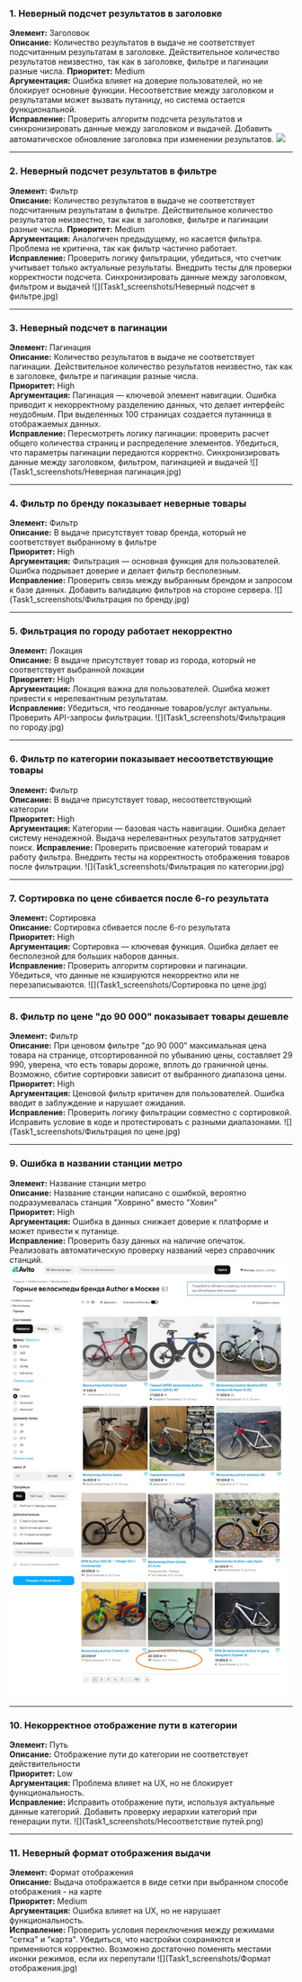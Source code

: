 ### **1. Неверный подсчет результатов в заголовке**  
**Элемент:** Заголовок  
**Описание:** Количество результатов в выдаче не соответствует подсчитанным результатам в заголовке. Действительное количество результатов неизвестно, так как в заголовке, фильтре и пагинации разные числа.
**Приоритет:** Medium  
**Аргументация:** Ошибка влияет на доверие пользователей, но не блокирует основные функции. Несоответствие между заголовком и результатами может вызвать путаницу, но система остается функциональной.  
**Исправление:** Проверить алгоритм подсчета результатов и синхронизировать данные между заголовком и выдачей. Добавить автоматическое обновление заголовка при изменении результатов.
![](Task1_screenshots/Неверный%подсчет%в%заголовке.jpg)

---

### **2. Неверный подсчет результатов в фильтре**  
**Элемент:** Фильтр  
**Описание:** Количество результатов в выдаче не соответствует подсчитанным результатам в фильтре. Действительное количество результатов неизвестно, так как в заголовке, фильтре и пагинации разные числа.
**Приоритет:** Medium  
**Аргументация:** Аналогичен предыдущему, но касается фильтра. Проблема не критична, так как фильтр частично работает.  
**Исправление:** Проверить логику фильтрации, убедиться, что счетчик учитывает только актуальные результаты. Внедрить тесты для проверки корректности подсчета. Синхронизировать данные между заголовком, фильтром и выдачей
![](Task1_screenshots/Неверный подсчет в фильтре.jpg)

---

### **3. Неверный подсчет в пагинации**  
**Элемент:** Пагинация  
**Описание:** Количество результатов в выдаче не соответствует пагинации. Действительное количество результатов неизвестно, так как в заголовке, фильтре и пагинации разные числа.  
**Приоритет:** High  
**Аргументация:** Пагинация — ключевой элемент навигации. Ошибка приводит к некорректному разделению данных, что делает интерфейс неудобным. При выделенных 100 страницах создается путанница в отображаемых данных.  
**Исправление:** Пересмотреть логику пагинации: проверить расчет общего количества страниц и распределение элементов. Убедиться, что параметры пагинации передаются корректно. Синхронизировать данные между заголовком, фильтром, пагинацией и выдачей
![](Task1_screenshots/Неверная пагинация.jpg)

---

### **4. Фильтр по бренду показывает неверные товары**  
**Элемент:** Фильтр  
**Описание:** В выдаче присутствует товар бренда, который не соответствует выбранному в фильтре  
**Приоритет:** High  
**Аргументация:** Фильтрация — основная функция для пользователей. Ошибка подрывает доверие и делает фильтр бесполезным.  
**Исправление:** Проверить связь между выбранным брендом и запросом к базе данных. Добавить валидацию фильтров на стороне сервера.
![](Task1_screenshots/Фильтрация по бренду.jpg)

---

### **5. Фильтрация по городу работает некорректно**  
**Элемент:** Локация  
**Описание:** В выдаче присутствует товар из города, который не соответствует выбранной локации  
**Приоритет:** High  
**Аргументация:** Локация важна для пользователей. Ошибка может привести к нерелевантным результатам.  
**Исправление:** Убедиться, что геоданные товаров/услуг актуальны. Проверить API-запросы фильтрации.
![](Task1_screenshots/Фильтрация по городу.jpg)

---

### **6. Фильтр по категории показывает несоответствующие товары**  
**Элемент:** Фильтр  
**Описание:** В выдаче присутствует товар, несоответствующий категории  
**Приоритет:** High  
**Аргументация:** Категории — базовая часть навигации. Ошибка делает систему ненадежной. Выдача нерелевантных результатов затрудняет поиск. 
**Исправление:** Проверить присвоение категорий товарам и работу фильтра. Внедрить тесты на корректность отображения товаров после фильтрации.
![](Task1_screenshots/Фильтрация по категории.jpg)

---

### **7. Сортировка по цене сбивается после 6-го результата**  
**Элемент:** Сортировка  
**Описание:** Сортировка сбивается после 6-го результата  
**Приоритет:** High  
**Аргументация:** Сортировка — ключевая функция. Ошибка делает ее бесполезной для больших наборов данных.  
**Исправление:** Проверить алгоритм сортировки и пагинации. Убедиться, что данные не кэшируются некорректно или не перезаписываются.
![](Task1_screenshots/Сортировка по цене.jpg)

---

### **8. Фильтр по цене "до 90 000" показывает товары дешевле**  
**Элемент:** Фильтр  
**Описание:** При ценовом фильтре "до 90 000" максимальная цена товара на странице, отсортированной по убыванию цены, составляет 29 990, уверена, что есть товары дороже, вплоть до граничной цены. Возможно, сбитие сортировки зависит от выбранного диапазона цены.
**Приоритет:** High  
**Аргументация:** Ценовой фильтр критичен для пользователей. Ошибка вводит в заблуждение и нарушает ожидания.  
**Исправление:** Проверить логику фильтрации совместно с сортировкой. Исправить условие в коде и протестировать с разными диапазонами.
![](Task1_screenshots/Фильтрация по цене.jpg)

---

### **9. Ошибка в названии станции метро**  
**Элемент:** Название станции метро  
**Описание:** Название станции написано с ошибкой, вероятно подразумевалась станция "Ховрино" вместо "Ховин"  
**Приоритет:** High  
**Аргументация:** Ошибка в данных снижает доверие к платформе и может привести к путанице.  
**Исправление:** Проверить базу данных на наличие опечаток. Реализовать автоматическую проверку названий через справочник станций.
![](Task1_screenshots/Название_станции.jpg)

---

### **10. Некорректное отображение пути в категории**  
**Элемент:** Путь  
**Описание:** Отображение пути до категории не соответствует действительности  
**Приоритет:** Low  
**Аргументация:** Проблема влияет на UX, но не блокирует функциональность.  
**Исправление:** Исправить отображение пути, используя актуальные данные категорий. Добавить проверку иерархии категорий при генерации пути.
![](Task1_screenshots/Несоответствие путей.png)

---

### **11. Неверный формат отображения выдачи**  
**Элемент:** Формат отображения  
**Описание:** Выдача отображается в виде сетки при выбранном способе отображения - на карте  
**Приоритет:** Medium  
**Аргументация:** Ошибка влияет на UX, но не нарушает функциональность.  
**Исправление:** Проверить условия переключения между режимами "сетка" и "карта". Убедиться, что настройки сохраняются и применяются корректно. Возможно достаточно поменять местами иконки режимов, если их перепутали
![](Task1_screenshots/Формат отображения.jpg)
